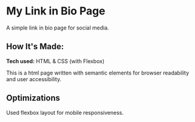 # My Link in Bio Page
A simple link in bio page for social media.

## How It's Made:

**Tech used:** HTML & CSS (with Flexbox)

This is a html page written with semantic elements for browser readability and user accessibility.

## Optimizations
Used flexbox layout for mobile responsiveness.






